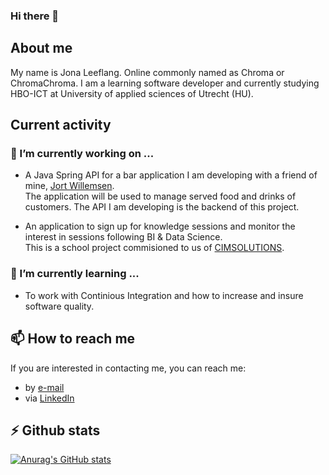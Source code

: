 ### Hi there 👋

## About me  
My name is Jona Leeflang. Online commonly named as Chroma or ChromaChroma.
I am a learning software developer and currently studying HBO-ICT at University of applied sciences of Utrecht (HU).  

## Current activity

### 🔭 I’m currently working on ...
- A Java Spring API for a bar application I am developing with a friend of mine, [Jort Willemsen](https://github.com/JortWillemsen).  
The application will be used to manage served food and drinks of customers. The API I am developing is the backend of this project.

- An application to sign up for knowledge sessions and monitor the interest in sessions following BI & Data Science.  
This is a school project commisioned to us of [CIMSOLUTIONS](https://www.cimsolutions.nl/).  

### 🌱 I’m currently learning ...
- To work with Continious Integration and how to increase and insure software quality.  

## 📫 How to reach me
If you are interested in contacting me, you can reach me:  
- by [e-mail](mailto:jona.beer@gmail.com?subject=[GitHub]%20Contact%20through%20profile)
- via [LinkedIn](https://www.linkedin.com/in/jona-leeflang/)

## ⚡ Github stats  
[![Anurag's GitHub stats](https://github-readme-stats.vercel.app/api?username=ChromaChroma&show_icons=true&theme=darcula&count_private=true)](https://github.com/anuraghazra/github-readme-stats)

<!--
**ChromaChroma/ChromaChroma** is a ✨ _special_ ✨ repository because its `README.md` (this file) appears on your GitHub profile.

Here are some ideas to get you started:

- 🔭 I’m currently working on ...
- 🌱 I’m currently learning ...
- 👯 I’m looking to collaborate on ...
- 🤔 I’m looking for help with ...
- 💬 Ask me about ...
- 📫 How to reach me: ...
- 😄 Pronouns: ...
- ⚡ Fun fact: ...
-->
